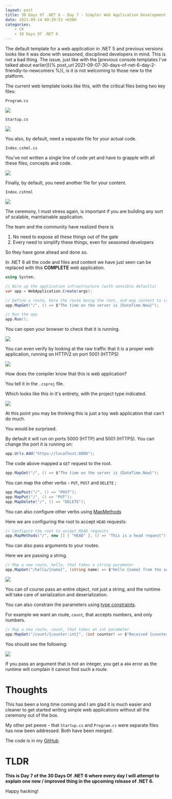 ```yaml
---
layout: post
title: 30 Days Of .NET 6 - Day 7 - Simpler Web Application Development
date: 2021-09-14 09:29:53 +0300
categories:
    - C#
    - 30 Days Of .NET 6
---
```

The default template for a web application in .NET 5 and previous versions looks like it was done with seasoned, disciplined developers in mind. This is not a bad thing. The issue, just like with the [previous console templates I've talked about earlier]({% post_url 2021-09-07-30-days-of-net-6-day-2-friendly-to-newcomers %}), is it is not welcoming to those new to the platform.

The current web template looks like this, with the critical files being two key files:

`Program.cs`

![](../images/2021/09/Program.png)

`Startup.cs`

![](../images/2021/09/Startup.png)

You also, by default, need a separate file for your actual code.

`Index.cshml.cs`

You've not written a single line of code yet and have to grapple with all these files, concepts and code.

![](../images/2021/09/IndexCode.png)

Finally, by default, you need another file for your content.

`Index.cshtml`

![](../images/2021/09/IndexContent.png)


The ceremony, I must stress again, is important if you are building any sort of scalable, maintainable application.

The team and the community have realized there is 
1. No need to expose all these things out of the gate
2. Every need to simplify these things, even for seasoned developers

So they have gone ahead and done so.

In .NET 6 all the code and files and content we have just seen can be replaced with this **COMPLETE** web application.

```csharp
using System;

// Wire up the application infrastructure (with sensible defaults)
var app = WebApplication.Create(args);

// Define a route, here the route being the root, and map content to it
app.MapGet("/", () => $"The time on the server is {DateTime.Now}");

// Run the app
app.Run();
```

You can open your browser to check that it is running.

![](../images/2021/09/Running.png)

You can even verify by looking at the raw traffic that it is a proper web application, running on HTTP/2 on port 5001 (HTTPS)

![](../images/2021/09/RawTraffic.png)

How does the compiler know that this is web application?

You tell it in the `.csproj` file.

Which looks like this in it's entirety, with the project type indicated.

![](../images/2021/09/ProjectFile'.png)

At this point you may be thinking this is just a toy web application that can't do much.

You would be surprised.

By default it will run on ports 5000 (HTTP) and 5001 (HTTPS). You can change the port it is running on:

```csharp
app.Urls.Add("https://localhost:8000");
```

The code above mapped a `GET` request to the root.

```csharp
app.MapGet("/", () => $"The time on the server is {DateTime.Now}");
```

You can map the other verbs - `PUT`, `POST` and `DELETE`
;

```csharp
app.MapPost("/", () => "POST");
app.MapPut("/", () => "PUT");
app.MapDelete("/", () => "DELETE");
```

You can also configure other verbs using [MapMethods](https://docs.microsoft.com/en-us/dotnet/api/microsoft.aspnetcore.builder.endpointroutebuilderextensions.mapmethods?view=aspnetcore-5.0)

Here we are configuring the root to accept `HEAD` requests:

```csharp
// Configure the root to accept HEAD requests
app.MapMethods("/", new [] { "HEAD" }, () => "This is a head request");
```

You can also pass arguments to your routes. 

Here we are passing a string.

```csharp
// Map a new route, hello, that takes a string parameter
app.MapGet("/hello/{name}", (string name) => $"Hello {name} from the server");
```

![](../images/2021/09/HelloMoto.png)

You can of course pass an entire object, not just a string, and the runtime will take care of serialization and deserialization.

You can also constrain the parameters using [type constraints](https://docs.microsoft.com/en-us/aspnet/core/mvc/controllers/routing?view=aspnetcore-5.0).

For example we want an route, `count`, that accepts numbers, and only numbers.

```csharp
// Map a new route, count, that takes an int parameter
app.MapGet("/count/{counter:int}", (int counter) => $"Received {counter}");
```

You should see the following:

![](../images/2021/09/Constraint.png)

If you pass an argument that is not an integer, you get a `404` error as the runtime will complain it cannot find such a route.

# Thoughts

This has been a long time coming and I am glad it is much easier and cleaner to get started writing simple web applications without all the ceremony out of the box.

My other pet peeve - that `Startup.cs` and `Program.cs` were separate files has now been addressed. Both have been merged.

The code is in my [GitHub](https://github.com/conradakunga/BlogCode/tree/master/2021-09-14%20-%2030%20Days%20Of%20.NET%206%20-%20Day%207%20-%20Simpler%20Web%20Applications)

# TLDR

**This is Day 7 of the 30 Days Of .NET 6 where every day I will attempt to explain one new / improved thing in the upcoming release of .NET 6.**

Happy hacking!